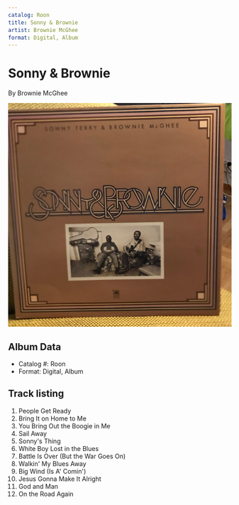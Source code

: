 ```yaml
---
catalog: Roon
title: Sonny & Brownie
artist: Brownie McGhee
format: Digital, Album
---
```


# Sonny & Brownie

By Brownie McGhee

![](../../assets/albumcovers/Brownie_McGhee-Sonny_and_Brownie.png)

## Album Data

- Catalog #: Roon
- Format: Digital, Album


## Track listing


1. People Get Ready
2. Bring It on Home to Me
3. You Bring Out the Boogie in Me
4. Sail Away
5. Sonny's Thing
6. White Boy Lost in the Blues
7. Battle Is Over (But the War Goes On)
8. Walkin' My Blues Away
9. Big Wind (Is A' Comin')
10. Jesus Gonna Make It Alright
11. God and Man
12. On the Road Again

